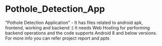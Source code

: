 # Pothole_Detection_App
"Pothole Detection Application" - It has files related to android apk, frontend, working and backend :)
It needs Web Hosting for performing backend operations and the code supports Android 8 and below versions.
For more info you can refer project report and ppts

